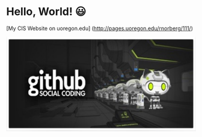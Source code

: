# Hello, World! :smiley:

[My CIS Website on
uoregon.edu] (http://pages.uoregon.edu/rnorberg/111/)

![github social coding logo](images/github-pic.png)
